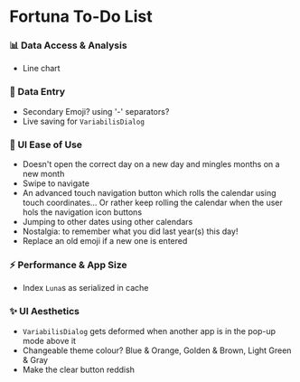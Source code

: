 # Fortuna To-Do List

### 📊 Data Access & Analysis

* Line chart

### 📝 Data Entry

* Secondary Emoji? using '-' separators?
* Live saving for `VariabilisDialog`

### 🚀 UI Ease of Use

* Doesn't open the correct day on a new day and mingles months on a new month
* Swipe to navigate
* An advanced touch navigation button which rolls the calendar using touch coordinates...
  Or rather keep rolling the calendar when the user hols the navigation icon buttons
* Jumping to other dates using other calendars
* Nostalgia: to remember what you did last year(s) this day!
* Replace an old emoji if a new one is entered

### ⚡ Performance & App Size

* Index `Luna`s as serialized in cache

### ✨ UI Aesthetics

* `VariabilisDialog` gets deformed when another app is in the pop-up mode above it
* Changeable theme colour? Blue & Orange, Golden & Brown, Light Green & Gray
* Make the clear button reddish
